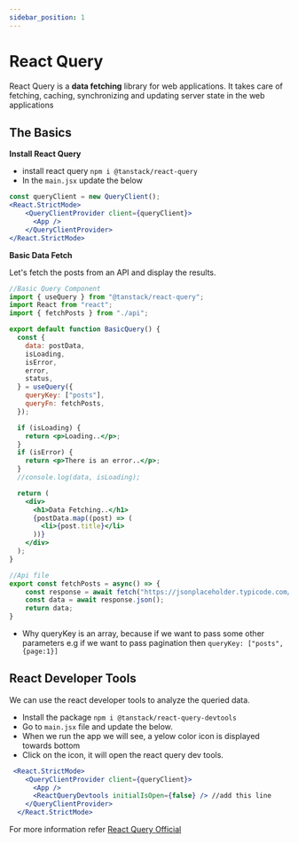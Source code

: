 ```yaml
---
sidebar_position: 1
---
```


# React Query

React Query is a **data fetching** library for web applications. It takes care of fetching, caching, synchronizing and updating server state in the web applications

## The Basics

**Install React Query**
- install react query `npm i @tanstack/react-query`
- In the `main.jsx` update the below
```jsx
const queryClient = new QueryClient();
<React.StrictMode>
    <QueryClientProvider client={queryClient}>
      <App />
    </QueryClientProvider>
</React.StrictMode>
```

**Basic Data Fetch**

Let's fetch the posts from an API and display the results.
```jsx
//Basic Query Component
import { useQuery } from "@tanstack/react-query";
import React from "react";
import { fetchPosts } from "./api";

export default function BasicQuery() {
  const {
    data: postData,
    isLoading,
    isError,
    error,
    status,
  } = useQuery({
    queryKey: ["posts"],
    queryFn: fetchPosts,
  });

  if (isLoading) {
    return <p>Loading..</p>;
  }
  if (isError) {
    return <p>There is an error..</p>;
  }
  //console.log(data, isLoading);

  return (
    <div>
      <h1>Data Fetching..</h1>
      {postData.map((post) => (
        <li>{post.title}</li>
      ))}
    </div>
  );
}

//Api file
export const fetchPosts = async() => {
    const response = await fetch("https://jsonplaceholder.typicode.com/posts");
    const data = await response.json();
    return data;
}
```
- Why queryKey is an array, because if we want to pass some other parameters e.g if we want to pass pagination then `queryKey: ["posts", {page:1}]`

## React Developer Tools
We can use the react developer tools to analyze the queried data.
- Install the package `npm i @tanstack/react-query-devtools`
- Go to `main.jsx` file and update the below.
- When we run the app we will see, a yelow color icon is displayed towards bottom
- Click on the icon, it will open the react query dev tools.
```jsx
 <React.StrictMode>
    <QueryClientProvider client={queryClient}>
      <App />
      <ReactQueryDevtools initialIsOpen={false} /> //add this line
    </QueryClientProvider>
  </React.StrictMode>
```

For more information refer [React Query Official](https://tanstack.com/query/latest/docs/framework/react/overview)
